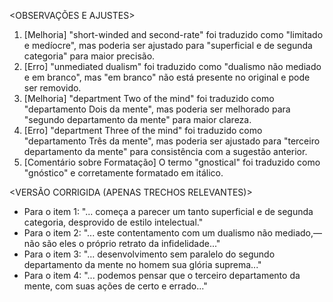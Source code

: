 <OBSERVAÇÕES E AJUSTES>
1. [Melhoria] "short-winded and second-rate" foi traduzido como "limitado e medíocre", mas poderia ser ajustado para "superficial e de segunda categoria" para maior precisão.
2. [Erro] "unmediated dualism" foi traduzido como "dualismo não mediado e em branco", mas "em branco" não está presente no original e pode ser removido.
3. [Melhoria] "department Two of the mind" foi traduzido como "departamento Dois da mente", mas poderia ser melhorado para "segundo departamento da mente" para maior clareza.
4. [Erro] "department Three of the mind" foi traduzido como "departamento Três da mente", mas poderia ser ajustado para "terceiro departamento da mente" para consistência com a sugestão anterior.
5. [Comentário sobre Formatação] O termo "gnostical" foi traduzido como "gnóstico" e corretamente formatado em itálico.

<VERSÃO CORRIGIDA (APENAS TRECHOS RELEVANTES)>
- Para o item 1: "... começa a parecer um tanto superficial e de segunda categoria, desprovido de estilo intelectual."
- Para o item 2: "... este contentamento com um dualismo não mediado,—não são eles o próprio retrato da infidelidade..."
- Para o item 3: "... desenvolvimento sem paralelo do segundo departamento da mente no homem sua glória suprema..."
- Para o item 4: "... podemos pensar que o terceiro departamento da mente, com suas ações de certo e errado..."